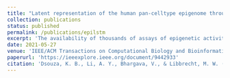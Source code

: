 ```yaml
---
title: "Latent representation of the human pan-celltype epigenome through a deep recurrent neural network"
collection: publications
status: published
permalink: /publications/epilstm
excerpt: 'The availability of thousands of assays of epigenetic activity necessitates compressed representations of these data sets that summarize the epigenetic landscape of the genome. Until recently, most such representations were cell type-specific, applying to a single tissue or cell state. Recently, neural networks have made it possible to summarize data across tissues to produce a pan-cell type representation. In this work, we propose Epi-LSTM, a deep long short-term memory (LSTM) recurrent neural network autoencoder to capture the long-term dependencies in the epigenomic data. The latent representations from Epi-LSTM capture a variety of genomic phenomena, including gene-expression, promoter-enhancer interactions, replication timing, frequently interacting regions, and evolutionary conservation. These representations outperform existing methods in a majority of cell types, while yielding smoother representations along the genomic axis due to their sequential nature.'
date: 2021-05-27
venue: 'IEEE/ACM Transactions on Computational Biology and Bioinformatics'
paperurl: 'https://ieeexplore.ieee.org/document/9442933'
citation: 'Dsouza, K. B., Li, A. Y., Bhargava, V., & Libbrecht, M. W. (2021). Latent representation of the human pan-celltype epigenome through a deep recurrent neural network. IEEE/ACM Transactions on Computational Biology and Bioinformatics.'
---
```

